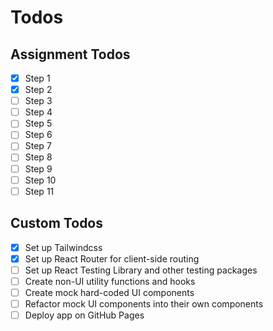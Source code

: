 # Todos

## Assignment Todos

- [x] Step 1
- [x] Step 2
- [ ] Step 3
- [ ] Step 4
- [ ] Step 5
- [ ] Step 6
- [ ] Step 7
- [ ] Step 8
- [ ] Step 9
- [ ] Step 10
- [ ] Step 11

## Custom Todos

- [x] Set up Tailwindcss
- [x] Set up React Router for client-side routing
- [ ] Set up React Testing Library and other testing packages
- [ ] Create non-UI utility functions and hooks
- [ ] Create mock hard-coded UI components
- [ ] Refactor mock UI components into their own components
- [ ] Deploy app on GitHub Pages
